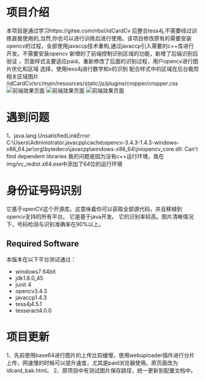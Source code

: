 # 项目介绍
本项目是通过学习https://gitee.com/nbsl/idCardCv 后整合tess4j,不需要经过训练直接使用的,当然,你也可以进行训练后进行使用。该项目修改原有的需要安装opencv的过程，全部使用javaccp技术重构,通过javaccp引入需要的c++库进行开发。不需要安装opencv
新增的了前端控制识别区域的功能，新增了后端识别后验证 ，页面样式主要适应paid，重新修改了后面的识别过程，用户opencv进行图片优化和区域
选择，使用tess4j进行数字和x的识别
配合样式中的区域在后台裁剪相关区域图片
/idCardCv/src/main/resources/static/js/plugins/cropper/cropper.css
![前端效果页面](https://gitee.com/endlesshh/idCardCv/raw/master/img/1.jpg)
![前端效果页面](https://gitee.com/endlesshh/idCardCv/raw/master/img/2.jpg)
![前端效果页面](https://gitee.com/endlesshh/idCardCv/raw/master/img/3.jpg)
# 遇到问题
1、java.lang.UnsatisfiedLinkError: C:\Users\Administrator\.javacpp\cache\opencv-3.4.3-1.4.3-windows-x86_64.jar\org\bytedeco\javacpp\windows-x86_64\jniopencv_core.dll: Can't find dependent libraries
 我的问题是因为没有c++运行环境，我在img/vc_redist.x64.exe中添加了64位的运行环境

# 身份证号码识别

它基于openCV这个开源库。这意味着你可以获取全部源代码，并且移植到opencv支持的所有平台。
它是基于java开发。
它的识别率较高。图片清晰情况下，号码检测与识别准确率在90%以上。
 
 Required Software
------------
本版本在以下平台测试通过：
* windows7 64bit
* jdk1.8.0_45
* junit 4
* opencv3.4.3
* javaccp1.4.3
* tess4j4.5.1
* tesseract4.0.0

# 项目更新
1、先前使用base64进行图片的上传比较缓慢，使用webuploader插件进行分片上传，网速慢的时候可以提升速度，尤其是paid浏览器使用。原页面改为idcard_bak.html。
2、原项目中有测试图片保存路径，统一更新到配置文档中。

 